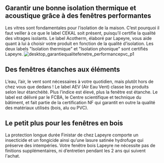 ## Garantir une bonne isolation thermique et acoustique grâce à des fenêtres performantes
Les vitres sont fondamentales pour l’isolation de la maison. C’est pourquoi il faut veiller à ce que le label CEKAL soit présent, puisqu’il certifie la qualité des vitrages isolants.
Le label Acotherm, élaboré par Lapeyre, vous aide quant à lui à choisir votre produit en fonction de la qualité d’isolation. Les deux labels "Isolation thermique" et "Isolation phonique" sont certifiés Lapeyre.
![desktop_garantiequalitefenetre_performancepvc_p1](//statics.lapeyre.fr/img/contrib/2bdd4da300202c5a/desktop_garantiequalitefenetre_performancepvc_p1.jpg)
## Des fenêtres étanches aux éléments
L’eau, l’air, le vent sont nécessaires à votre quotidien, mais plutôt hors de chez vous que dedans ! Le label AEV (Air Eau Vent) classe les produits selon leur étanchéité. Plus l’indice est élevé, plus la fenêtre est étanche.
Le label est délivré par le FCBA, le Centre scientifique et technique du bâtiment, et fait partie de la certification NF qui garantit en outre la qualité des matériaux utilisés (bois, alu ou PVC).
## Le petit plus pour les fenêtres en bois
La protection longue durée Finistar de chez Lapeyre comporte un insecticide et un fongicide ainsi qu’une lasure satinée hydrofuge qui préserve des intempéries. Votre fenêtre bois Lapeyre ne nécessite pas de finitions supplémentaires, ni d’entretien pendant les 2 ans qui suivent l'achat.